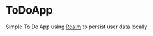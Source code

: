 # ToDoApp
Simple To Do App using [Realm] to persist user data locally

  [Realm]: <https://realm.io>
